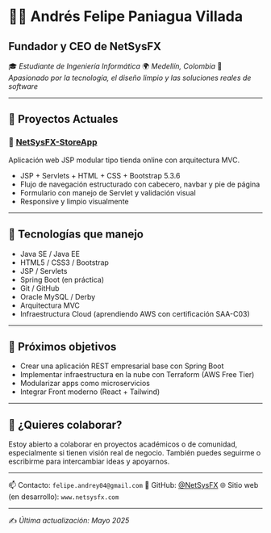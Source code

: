 # 👨‍💻 Andrés Felipe Paniagua Villada

## Fundador y CEO de NetSysFX

🎓 *Estudiante de Ingeniería Informática*
🌍 *Medellín, Colombia*
🚀 *Apasionado por la tecnología, el diseño limpio y las soluciones reales de software*

---

## 🚧 Proyectos Actuales

### 🛒 [NetSysFX-StoreApp](https://github.com/NetSysFX/NetSysFX-StoreApp)

Aplicación web JSP modular tipo tienda online con arquitectura MVC.

* JSP + Servlets + HTML + CSS + Bootstrap 5.3.6
* Flujo de navegación estructurado con cabecero, navbar y pie de página
* Formulario con manejo de Servlet y validación visual
* Responsive y limpio visualmente

---

## 🧰 Tecnologías que manejo

* Java SE / Java EE
* HTML5 / CSS3 / Bootstrap
* JSP / Servlets
* Spring Boot (en práctica)
* Git / GitHub
* Oracle MySQL / Derby
* Arquitectura MVC
* Infraestructura Cloud (aprendiendo AWS con certificación SAA-C03)

---

## 📌 Próximos objetivos

* Crear una aplicación REST empresarial base con Spring Boot
* Implementar infraestructura en la nube con Terraform (AWS Free Tier)
* Modularizar apps como microservicios
* Integrar Front moderno (React + Tailwind)

---

## 🤝 ¿Quieres colaborar?

Estoy abierto a colaborar en proyectos académicos o de comunidad, especialmente si tienen visión real de negocio. También puedes seguirme o escribirme para intercambiar ideas y apoyarnos.

---

📫 Contacto: `felipe.andrey04@gmail.com`
🔗 GitHub: [@NetSysFX](https://github.com/NetSysFX)
🌐 Sitio web (en desarrollo): `www.netsysfx.com`



---

✍️ *Última actualización: Mayo 2025*
